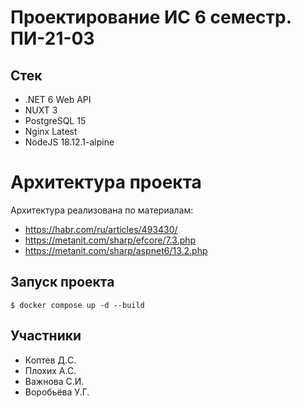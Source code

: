 # Проектирование ИС 6 семестр. ПИ-21-03 

## Стек

- .NET 6 Web API 
- NUXT 3
- PostgreSQL 15
- Nginx Latest
- NodeJS 18.12.1-alpine

# Архитектура проекта

Архитектура реализована по материалам:
- https://habr.com/ru/articles/493430/
- https://metanit.com/sharp/efcore/7.3.php
- https://metanit.com/sharp/aspnet6/13.2.php

## Запуск проекта

```
$ docker compose up -d --build
```

## Участники

- Коптев Д.C.
- Плохих А.С.
- Важнова С.И. 
- Воробьёва У.Г.